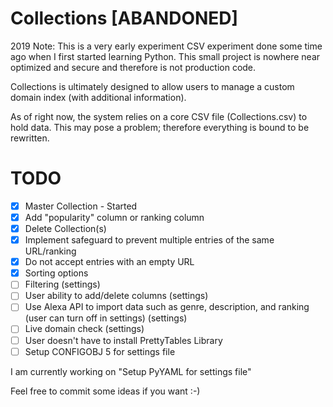 # Collections [ABANDONED]
2019 Note: This is a very early experiment CSV experiment done some time ago when I first started learning Python. This small project is nowhere near optimized and secure and therefore is not production code.

Collections is ultimately designed to allow users to manage a custom domain index (with additional information).

As of right now, the system relies on a core CSV file (Collections.csv) to hold data. This may pose a problem; therefore everything is bound to be rewritten.

# TODO

- [x] Master Collection - Started
- [x] Add "popularity" column or ranking column
- [x] Delete Collection(s)
- [x] Implement safeguard to prevent multiple entries of the same URL/ranking
- [x] Do not accept entries with an empty URL
- [x] Sorting options
- [ ] Filtering (settings) 
- [ ] User ability to add/delete columns (settings)
- [ ] Use Alexa API to import data such as genre, description, and ranking (user can turn off in settings) (settings)
- [ ] Live domain check (settings)
- [ ] User doesn't have to install PrettyTables Library
- [ ] Setup CONFIGOBJ 5 for settings file

I am currently working on "Setup PyYAML for settings file"


Feel free to commit some ideas if you want :-)
